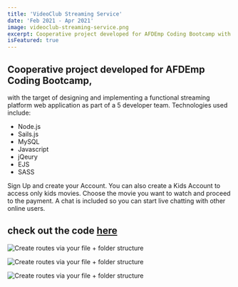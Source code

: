 ```yaml
---
title: 'VideoClub Streaming Service'
date: 'Feb 2021 - Apr 2021'
image: videoclub-streaming-service.png
excerpt: Cooperative project developed for AFDEmp Coding Bootcamp with the target of designing and implementing a functional streaming platform web application as part of a 5 developer team. Stack being used includes Node.js, Sails.js, MySQL, Javascript, jQeury, EJS, Sass
isFeatured: true
---
```


## Cooperative project developed for AFDEmp Coding Bootcamp,

with the target of designing and implementing a functional streaming platform web application as part of a 5 developer team.
Technologies used include: 
- Node.js
- Sails.js
- MySQL
- Javascript
- jQeury
- EJS
- SASS


Sign Up and create your Account. You can also create a Kids Account to access only kids movies. Choose the movie you want to watch and proceed to the payment. A chat is included so you can start live chatting with other online users.

## check out the code [here](https://github.com/projectario/VideoClub)


![Create routes via your file + folder structure](videoclub-streaming-service-movies.png)

![Create routes via your file + folder structure](videoclub-streaming-service-titanic.png)

![Create routes via your file + folder structure](videoclub-streaming-service-signup.png)


